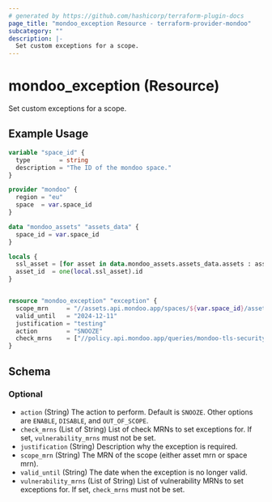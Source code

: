 ```yaml
---
# generated by https://github.com/hashicorp/terraform-plugin-docs
page_title: "mondoo_exception Resource - terraform-provider-mondoo"
subcategory: ""
description: |-
  Set custom exceptions for a scope.
---
```


# mondoo_exception (Resource)

Set custom exceptions for a scope.

## Example Usage

```terraform
variable "space_id" {
  type        = string
  description = "The ID of the mondoo space."
}

provider "mondoo" {
  region = "eu"
  space  = var.space_id
}

data "mondoo_assets" "assets_data" {
  space_id = var.space_id
}

locals {
  ssl_asset = [for asset in data.mondoo_assets.assets_data.assets : asset if startswith(asset.name, "https")]
  asset_id  = one(local.ssl_asset).id
}


resource "mondoo_exception" "exception" {
  scope_mrn     = "//assets.api.mondoo.app/spaces/${var.space_id}/assets/${local.asset_id}"
  valid_until   = "2024-12-11"
  justification = "testing"
  action        = "SNOOZE"
  check_mrns    = ["//policy.api.mondoo.app/queries/mondoo-tls-security-mitigate-beast"]
}
```

<!-- schema generated by tfplugindocs -->
## Schema

### Optional

- `action` (String) The action to perform. Default is `SNOOZE`. Other options are `ENABLE`, `DISABLE`, and `OUT_OF_SCOPE`.
- `check_mrns` (List of String) List of check MRNs to set exceptions for. If set, `vulnerability_mrns` must not be set.
- `justification` (String) Description why the exception is required.
- `scope_mrn` (String) The MRN of the scope (either asset mrn or space mrn).
- `valid_until` (String) The date when the exception is no longer valid.
- `vulnerability_mrns` (List of String) List of vulnerability MRNs to set exceptions for. If set, `check_mrns` must not be set.
